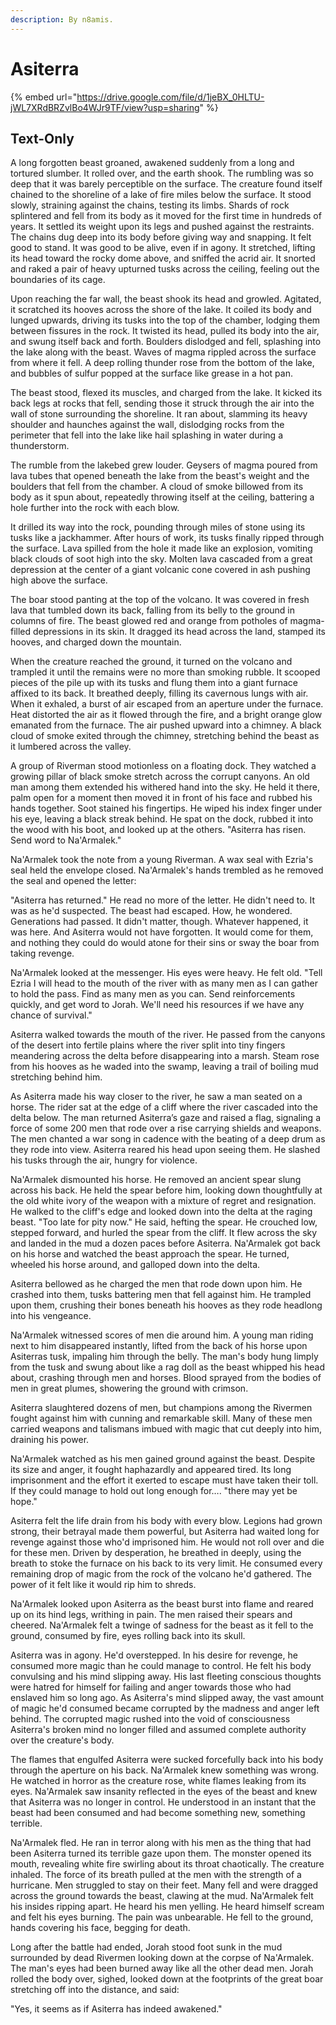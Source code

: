 ```yaml
---
description: By n8amis.
---
```


# Asiterra

{% embed url="https://drive.google.com/file/d/1jeBX_0HLTU-jWL7XRdBRZvlBo4WJr9TF/view?usp=sharing" %}

## Text-Only

A long forgotten beast groaned, awakened suddenly from a long and tortured slumber. It rolled over, and the earth shook. The rumbling was so deep that it was barely perceptible on the surface. The creature found itself chained to the shoreline of a lake of fire miles below the surface. It stood slowly, straining against the chains, testing its limbs. Shards of rock splintered and fell from its body as it moved for the first time in hundreds of years. It settled its weight upon its legs and pushed against the restraints. The chains dug deep into its body before giving way and snapping. It felt good to stand. It was good to be alive, even if in agony. It stretched, lifting its head toward the rocky dome above, and sniffed the acrid air. It snorted and raked a pair of heavy upturned tusks across the ceiling, feeling out the boundaries of its cage.

Upon reaching the far wall, the beast shook its head and growled. Agitated, it scratched its hooves across the shore of the lake. It coiled its body and lunged upwards, driving its tusks into the top of the chamber, lodging them between fissures in the rock. It twisted its head, pulled its body into the air, and swung itself back and forth. Boulders dislodged and fell, splashing into the lake along with the beast. Waves of magma rippled across the surface from where it fell. A deep rolling thunder rose from the bottom of the lake, and bubbles of sulfur popped at the surface like grease in a hot pan.

The beast stood, flexed its muscles, and charged from the lake. It kicked its back legs at rocks that fell, sending those it struck through the air into the wall of stone surrounding the shoreline. It ran about, slamming its heavy shoulder and haunches against the wall, dislodging rocks from the perimeter that fell into the lake like hail splashing in water during a thunderstorm.

The rumble from the lakebed grew louder. Geysers of magma poured from lava tubes that opened beneath the lake from the beast's weight and the boulders that fell from the chamber. A cloud of smoke billowed from its body as it spun about, repeatedly throwing itself at the ceiling, battering a hole further into the rock with each blow.

It drilled its way into the rock, pounding through miles of stone using its tusks like a jackhammer. After hours of work, its tusks finally ripped through the surface. Lava spilled from the hole it made like an explosion, vomiting black clouds of soot high into the sky. Molten lava cascaded from a great depression at the center of a giant volcanic cone covered in ash pushing high above the surface.

The boar stood panting at the top of the volcano. It was covered in fresh lava that tumbled down its back, falling from its belly to the ground in columns of fire. The beast glowed red and orange from potholes of magma-filled depressions in its skin. It dragged its head across the land, stamped its hooves, and charged down the mountain.

When the creature reached the ground, it turned on the volcano and trampled it until the remains were no more than smoking rubble. It scooped pieces of the pile up with its tusks and flung them into a giant furnace affixed to its back. It breathed deeply, filling its cavernous lungs with air. When it exhaled, a burst of air escaped from an aperture under the furnace. Heat distorted the air as it flowed through the fire, and a bright orange glow emanated from the furnace. The air pushed upward into a chimney. A black cloud of smoke exited through the chimney, stretching behind the beast as it lumbered across the valley.

A group of Riverman stood motionless on a floating dock. They watched a growing pillar of black smoke stretch across the corrupt canyons. An old man among them extended his withered hand into the sky. He held it there, palm open for a moment then moved it in front of his face and rubbed his hands together. Soot stained his fingertips. He wiped his index finger under his eye, leaving a black streak behind. He spat on the dock, rubbed it into the wood with his boot, and looked up at the others. "Asiterra has risen. Send word to Na'Armalek."

Na'Armalek took the note from a young Riverman. A wax seal with Ezria's seal held the envelope closed. Na'Armalek's hands trembled as he removed the seal and opened the letter:

"Asiterra has returned." He read no more of the letter. He didn't need to. It was as he'd suspected. The beast had escaped. How, he wondered. Generations had passed. It didn't matter, though. Whatever happened, it was here. And Asiterra would not have forgotten. It would come for them, and nothing they could do would atone for their sins or sway the boar from taking revenge.

Na'Armalek looked at the messenger. His eyes were heavy. He felt old. "Tell Ezria I will head to the mouth of the river with as many men as I can gather to hold the pass. Find as many men as you can. Send reinforcements quickly, and get word to Jorah. We'll need his resources if we have any chance of survival."

Asiterra walked towards the mouth of the river. He passed from the canyons of the desert into fertile plains where the river split into tiny fingers meandering across the delta before disappearing into a marsh. Steam rose from his hooves as he waded into the swamp, leaving a trail of boiling mud stretching behind him.

As Asiterra made his way closer to the river, he saw a man seated on a horse. The rider sat at the edge of a cliff where the river cascaded into the delta below. The man returned Asiterra’s gaze and raised a flag, signaling a force of some 200 men that rode over a rise carrying shields and weapons. The men chanted a war song in cadence with the beating of a deep drum as they rode into view. Asiterra reared his head upon seeing them. He slashed his tusks through the air, hungry for violence.

Na'Armalek dismounted his horse. He removed an ancient spear slung across his back. He held the spear before him, looking down thoughtfully at the old white ivory of the weapon with a mixture of regret and resignation. He walked to the cliff's edge and looked down into the delta at the raging beast. "Too late for pity now." He said, hefting the spear. He crouched low, stepped forward, and hurled the spear from the cliff. It flew across the sky and landed in the mud a dozen paces before Asiterra. Na'Armalek got back on his horse and watched the beast approach the spear. He turned, wheeled his horse around, and galloped down into the delta.

Asiterra bellowed as he charged the men that rode down upon him. He crashed into them, tusks battering men that fell against him. He trampled upon them, crushing their bones beneath his hooves as they rode headlong into his vengeance.

Na'Armalek witnessed scores of men die around him. A young man riding next to him disappeared instantly, lifted from the back of his horse upon Asiterras tusk, impaling him through the belly. The man's body hung limply from the tusk and swung about like a rag doll as the beast whipped his head about, crashing through men and horses. Blood sprayed from the bodies of men in great plumes, showering the ground with crimson.

Asiterra slaughtered dozens of men, but champions among the Rivermen fought against him with cunning and remarkable skill. Many of these men carried weapons and talismans imbued with magic that cut deeply into him, draining his power.

Na'Armalek watched as his men gained ground against the beast. Despite its size and anger, it fought haphazardly and appeared tired. Its long imprisonment and the effort it exerted to escape must have taken their toll. If they could manage to hold out long enough for…. "there may yet be hope."

Asiterra felt the life drain from his body with every blow. Legions had grown strong, their betrayal made them powerful, but Asiterra had waited long for revenge against those who'd imprisoned him. He would not roll over and die for these men. Driven by desperation, he breathed in deeply, using the breath to stoke the furnace on his back to its very limit. He consumed every remaining drop of magic from the rock of the volcano he'd gathered. The power of it felt like it would rip him to shreds.

Na'Armalek looked upon Asiterra as the beast burst into flame and reared up on its hind legs, writhing in pain. The men raised their spears and cheered. Na'Armalek felt a twinge of sadness for the beast as it fell to the ground, consumed by fire, eyes rolling back into its skull.

Asiterra was in agony. He'd overstepped. In his desire for revenge, he consumed more magic than he could manage to control. He felt his body convulsing and his mind slipping away. His last fleeting conscious thoughts were hatred for himself for failing and anger towards those who had enslaved him so long ago. As Asiterra's mind slipped away, the vast amount of magic he'd consumed became corrupted by the madness and anger left behind. The corrupted magic rushed into the void of consciousness Asiterra's broken mind no longer filled and assumed complete authority over the creature's body.

The flames that engulfed Asiterra were sucked forcefully back into his body through the aperture on his back. Na'Armalek knew something was wrong. He watched in horror as the creature rose, white flames leaking from its eyes. Na'Armalek saw insanity reflected in the eyes of the beast and knew that Asiterra was no longer in control. He understood in an instant that the beast had been consumed and had become something new, something terrible.

Na'Armalek fled. He ran in terror along with his men as the thing that had been Asiterra turned its terrible gaze upon them. The monster opened its mouth, revealing white fire swirling about its throat chaotically. The creature inhaled. The force of its breath pulled at the men with the strength of a hurricane. Men struggled to stay on their feet. Many fell and were dragged across the ground towards the beast, clawing at the mud. Na'Armalek felt his insides ripping apart. He heard his men yelling. He heard himself scream and felt his eyes burning. The pain was unbearable. He fell to the ground, hands covering his face, begging for death.

Long after the battle had ended, Jorah stood foot sunk in the mud surrounded by dead Rivermen looking down at the corpse of Na'Armalek. The man's eyes had been burned away like all the other dead men. Jorah rolled the body over, sighed, looked down at the footprints of the great boar stretching off into the distance, and said:

"Yes, it seems as if Asiterra has indeed awakened."
